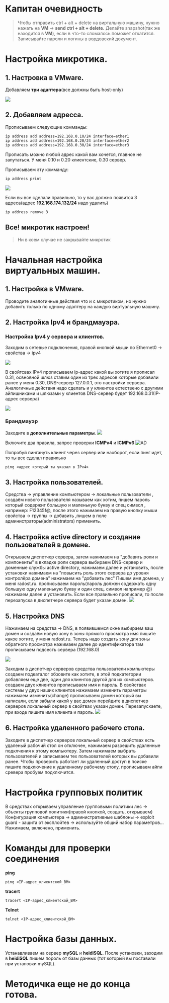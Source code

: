 # Капитан очевидность

>Чтобы отправить ctrl + alt + delete  на виртальную машину, нужно нажать на **VM** -> **send  ctrl + alt + delete.**
>Делайте snapshot(так же находится в **VM**), если в что-то сломалось поможет откатится.
>Записывайте пароли  и логины в вордовский документ.


# Настройка микротика.
## 1. Настровка в VMware.
Добавляем **три** **адаптера**(все должны быть host-only)

![](https://github.com/FilsonGG/case/assets/144475986/cb269a07-162d-45a0-9532-8a6b3742307e)

## 2. Добавляем адресса.
Прописываем следующие комманды:
```
ip address add address=192.168.0.10/24 interface=ether1
ip address add address=192.168.0.20/24 interface=ether2
ip address add address=192.168.0.30/24 interface=ether3
```
Прописать можно любой адрес какой вам хочется, главное не запутаться.
У меня 0.10 и 0.20 клиентские,  0.30 сервер.

Прописываем эту комманду:
```
ip address print
```
![](https://github.com/FilsonGG/case/assets/144475986/07346cd3-a900-45dc-b798-fee9c5d56752)

Если вы все сделали правильно, то у вас должно появится 3 адреса(адрес  **192.168.174.132/24** надо удалить)
```
ip address remove 3
```

## Все! микротик настроен!
>Ни в коем случае не закрывайте микротик


# Начальная настройка виртуальных машин.

## 1. Настройка в VMware.
Проводите аналогичные действия что и с микротиком, но нужно добавить только по одному адаптеру на каждую виртуальную машину.

## 2. Настройка Ipv4 и брандмауэра.

### Настройка Ipv4 у сервера и клиентов.

Заходим в сетевые подключения, правой кнопкой мыши по Ethernet0 -> свойства -> ipv4

![](https://github.com/FilsonGG/case/assets/144475986/9e61195e-654d-4a59-be6c-808466bf0db7)

В свойтсвах IPv4 прописываем ip-адрес какой вы хотите я прописал 0.31, освновной шлюз ставим один из трех адресов которые  добавили ранее у меня 0.30, DNS-сервер  127.0.0.1,  это настройки сервера. Аналогичные действия надо сделать и у клиентов естествено с другими  айпишниками и шлюзами у клиентов DNS-сервер будет 192.168.0.31(IP-адрес сервера)

![](https://github.com/FilsonGG/case/assets/144475986/08f527dc-29de-4b57-bccd-c01451ad0255)

### Брандмауэр
Заходите в **дополнительные параметры**.
![](https://github.com/FilsonGG/case/assets/144475986/dcc45f1a-a35c-4786-98e5-53fd99c5ceaa)

Включите два правила, запрос проверки **ICMPv4** и **ICMPv6**
![AD](https://github.com/FilsonGG/case/assets/144475986/2cefabad-f8e1-4094-9164-76ed464aadf1)

Попробуй пингануть клиент через сервер или наоборот, если пинг идет, то ты все сделал правильно
```
ping <адрес который ты указал в IPv4>
```

## 3. Настройка пользователей.
Средства -> управление компьютером -> локальные пользователи , создаём нового пользователя называем как хотим, пишем пароль который содержит большую и маленькую букву и спец символ , например: F12345f@, после этого нажимаем на правую кнопку мыши свойства -> группы -> добавить ,пишем в поле администраторы(administrators) применить. 




## 4. Настройка active directory и создание пользователей в домене.
Открываем диспетчер сервера, затем нажимаем на "добавить роли и компоненты" в вкладке роли сервера выбираем DNS-сервер и доменные службы active directory, нажимаем далее и установить, после установки нажимаем на "повысить роль этого сервера до уровня контролёра домена" нажимаем на "добавить лес"
Пишем имя домена, у меня radost.ru. прописываем пароль(пароль должен содержать одну большую одну маленькую букву и один спец. символ например @) нажимаем далее и установить.
Если все правильно прописали, то после перезапуска в диспетчере сервера будет указан домен.
![](https://github.com/FilsonGG/case/assets/144475986/84f616df-7c04-4aa5-a18b-6117fd9fb38e)

## 5. Настройка  DNS 
Нажимаем на средства -> DNS, в появившемся окне выбираем ваш домен и создаём новую зону в зоны прямого просмотра имя пишите какое хотите, у меня radost.ru. Теперь надо создать зону для зоны обратного просмотра нажимаем далее до идентификатора там прописываем подсесть сервера (192.168.0)

![](https://github.com/FilsonGG/case/assets/144475986/b4ea00c0-9d92-4803-9df9-aaf5d58185f1)

Заходим в диспетчер серверов средства пользователи компьютеры создаем подкаталог обзовите как хотите, в этой подкатегории добавляем еще две, один для клиентов другой для их компьютеров. создаем двух клиентов прописываем имя и пароль. В свойствах системы у двух наших клиентов нажимаем изменить параметры нажимаем изменить(change) прописываем домен который вы написали, если забыли какой у вас домен перейдите в диспетчер серверов локальный сервер в свойтвах указан домен.
Перезапускаете, при входе пишите имя клиента и пароль.
![](https://github.com/FilsonGG/case/assets/144475986/54e124d1-12cb-4be6-a9da-f9ee6e8b6dd7)

## 6. Настройка удаленного рабочего стола.
Заходите в диспетчер серверов локальный сервер  в свойствах есть удаленый рабочий  стол он отключен, нажимаем разрешить удаленные подклчения  к этому компьютеру. Затем нажимаем выбрать пользователей и записываем тех пользователей которых вы добавили ранее. Чтобы проверить работает ли удаленный доступ в поиске пишите подключение  к удаленному рабочему столу, прописываем айпи сревера пробуем подключится.


# Настройка групповых политик
В средствах открываем управление групповыми политики лес -> объекты групповой политики(правой кнопкой, создать, открываем) Конфигурация компьютера -> административные шаблоны -> exploit guard - защита от эксплойтев -> используйте общий набор параметров... Нажимаем, включено, применить.


# Команды для проверки соединения

**ping**
```
ping <IP-адрес_клиентской_ВМ>
```
**tracert**
```
tracert <IP-адрес_клиентской_ВМ>

```
**Telnet**
```
telnet <IP-адрес_клиентской_ВМ>
```

# Настройка базы данных.
Устанавливаем на сервер **mySQL** и **heidiSQL**. После установки, заходим в **heidiSQL** пишем пороль от базы данных (тот который вы поставили при установки mySQL).

# Методичка еще не до конца готова.
